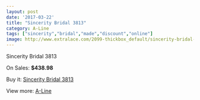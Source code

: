 ```yaml
---
layout: post
date: '2017-03-22'
title: "Sincerity Bridal 3813"
category: A-Line
tags: ["sincerity","bridal","made","discount","online"]
image: http://www.extralace.com/2099-thickbox_default/sincerity-bridal-3813.jpg
---
```

Sincerity Bridal 3813

On Sales: **$438.98**
<a href="https://www.extralace.com/a-line/995-sincerity-bridal-3813.html"><amp-img layout="responsive" width="600" height="600" src="//www.extralace.com/2099-thickbox_default/sincerity-bridal-3813.jpg" alt="Sincerity Bridal 3813 0" /></a>
<a href="https://www.extralace.com/a-line/995-sincerity-bridal-3813.html"><amp-img layout="responsive" width="600" height="600" src="//www.extralace.com/2102-thickbox_default/sincerity-bridal-3813.jpg" alt="Sincerity Bridal 3813 1" /></a>
<a href="https://www.extralace.com/a-line/995-sincerity-bridal-3813.html"><amp-img layout="responsive" width="600" height="600" src="//www.extralace.com/2101-thickbox_default/sincerity-bridal-3813.jpg" alt="Sincerity Bridal 3813 2" /></a>
<a href="https://www.extralace.com/a-line/995-sincerity-bridal-3813.html"><amp-img layout="responsive" width="600" height="600" src="//www.extralace.com/2100-thickbox_default/sincerity-bridal-3813.jpg" alt="Sincerity Bridal 3813 3" /></a>

Buy it: [Sincerity Bridal 3813](https://www.extralace.com/a-line/995-sincerity-bridal-3813.html "Sincerity Bridal 3813")

View more: [A-Line](https://www.extralace.com/2-a-line "A-Line")